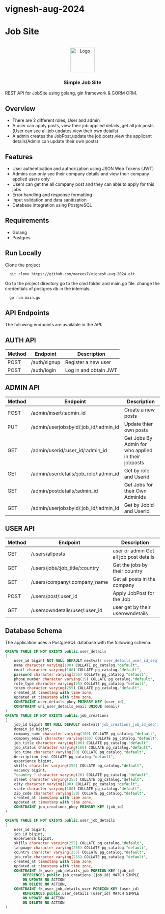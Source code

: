 # vignesh-aug-2024

# Job Site

<!-- PROJECT LOGO -->
<br />
<div align="center">
    <img src="" alt="Logo" width="80" height="80">

  <h3 align="center">Simple Job Site</h3>
</div>



REST API for JobSite using golang, gin framework & GORM ORM.


## Overview
- There are 2 different roles, User and admin
- A user can apply posts, view their job applied details ,get all job posts (User can see all job updates,view their own details)
- A admin creates the JobPost,update the job posts,view the applicant details(Admin can update their own posts)



## Features
- User authentication and authorization using JSON Web Tokens (JWT)
- Admins can only see their company details and view their company applied users only
- Users can get the all company post and they can able to apply for this jobs
- Error handling and response formatting
- Input validation and data sanitization
- Database integration using PostgreSQL


## Requirements
- Golang 
- Postgres


## Run Locally

Clone the project

```bash
  git clone https://github.com/marees7/vignesh-aug-2024.git
```

Go to the project directory
go to the cmd folder and main.go file.
change the credentials of postgres db in the internals.

```bash
  go run main.go
```


## API Endpoints

The following endpoints are available in the API:

## AUTH API

| Method | 	Endpoint | 	Description |
| ---- | -------- | -------- |
| POST |	/auth/signup	| Register a new user |
| POST |	/auth/login	| Log in and obtain JWT |


## ADMIN API

| Method | 	Endpoint | 	Description |
| ---- | -------- | -------- |
| POST |	/admin/insert/:admin_id | Create a new posts |
| PUT  |	/admin/userjobsbyid/:job_id/:admin_id	| Update thier own posts | 
| GET  |	/admin/userid/:user_id/:admin_id |Get Jobs By Admin for who applied in their jobposts|
| GET   |   /admin/userdetails/:job_role/:admin_id  | Get by role and Userid|
| GET   |   /admin/postdetails/:admin_id    |Get Jobs for their Own AdminIds|
| GET   |  /admin/userjobsbyid/:job_id/:admin_id   | Get by JobId and UserId|

## USER API

| Method | 	Endpoint | 	Description |
| ---- | -------- | -------- |
| GET  |	/users/allposts	| user or admin Get all job post details |
| GET  |	/users/jobs/:job_title/:country	| Get the jobs by their country |
| GET  |	/users/company/:company_name	| Get all posts in the company |
| POST |	/users/post/:user_id    | Apply JobPost for the Job |
| GET  |	/usersowndetails/user/:user_id| user get by their userowndetails |



## Database Schema

The application uses a PostgreSQL database with the following schema:

```sql
CREATE TABLE IF NOT EXISTS public.user_details
(
    user_id bigint NOT NULL DEFAULT nextval('user_details_user_id_seq'::regclass),
    name character varying(100) COLLATE pg_catalog."default",
    email character varying(100) COLLATE pg_catalog."default",
    password character varying(255) COLLATE pg_catalog."default",
    phone_number character varying(15) COLLATE pg_catalog."default",
    role_type character varying(25) COLLATE pg_catalog."default",
    token character varying(255) COLLATE pg_catalog."default",
    created_at timestamp with time zone,
    updated_at timestamp with time zone,
    CONSTRAINT user_details_pkey PRIMARY KEY (user_id),
    CONSTRAINT uni_user_details_email UNIQUE (email)
)
CREATE TABLE IF NOT EXISTS public.job_creations
(
    job_id bigint NOT NULL DEFAULT nextval('job_creations_job_id_seq'::regclass),
    domain_id bigint,
    company_name character varying(100) COLLATE pg_catalog."default",
    company_email character varying(100) COLLATE pg_catalog."default",
    job_title character varying(100) COLLATE pg_catalog."default",
    job_status character varying(100) COLLATE pg_catalog."default",
    job_time character varying(50) COLLATE pg_catalog."default",
    description text COLLATE pg_catalog."default",
    experience bigint,
    skills character varying(255) COLLATE pg_catalog."default",
    vacancy bigint,
    "country " character varying(20) COLLATE pg_catalog."default",
    street character varying(255) COLLATE pg_catalog."default",
    city character varying(100) COLLATE pg_catalog."default",
    state character varying(100) COLLATE pg_catalog."default",
    zip_code character varying(20) COLLATE pg_catalog."default",
    created_at timestamp with time zone,
    updated_at timestamp with time zone,
    CONSTRAINT job_creations_pkey PRIMARY KEY (job_id)
)

CREATE TABLE IF NOT EXISTS public.user_job_details
(
    user_id bigint,
    job_id bigint,
    experience bigint,
    skills character varying(255) COLLATE pg_catalog."default",
    language character varying(255) COLLATE pg_catalog."default",
    country character varying(255) COLLATE pg_catalog."default",
    job_role character varying(255) COLLATE pg_catalog."default",
    created_at timestamp with time zone,
    updated_at timestamp with time zone,
    CONSTRAINT fk_user_job_details_job FOREIGN KEY (job_id)
        REFERENCES public.job_creations (job_id) MATCH SIMPLE
        ON UPDATE NO ACTION
        ON DELETE NO ACTION,
    CONSTRAINT fk_user_job_details_user FOREIGN KEY (user_id)
        REFERENCES public.user_details (user_id) MATCH SIMPLE
        ON UPDATE NO ACTION
        ON DELETE NO ACTION
)
```

